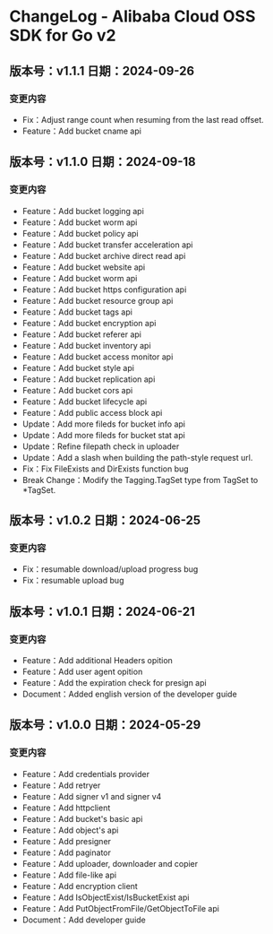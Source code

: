 # ChangeLog - Alibaba Cloud OSS SDK for Go v2

## 版本号：v1.1.1 日期：2024-09-26
### 变更内容
- Fix：Adjust range count when resuming from the last read offset.
- Feature：Add bucket cname api

## 版本号：v1.1.0 日期：2024-09-18
### 变更内容
- Feature：Add bucket logging api
- Feature：Add bucket worm api
- Feature：Add bucket policy api
- Feature：Add bucket transfer acceleration api
- Feature：Add bucket archive direct read api
- Feature：Add bucket website api
- Feature：Add bucket worm api
- Feature：Add bucket https configuration api
- Feature：Add bucket resource group api
- Feature：Add bucket tags api
- Feature：Add bucket encryption api
- Feature：Add bucket referer api
- Feature：Add bucket inventory api
- Feature：Add bucket access monitor api
- Feature：Add bucket style api
- Feature：Add bucket replication api
- Feature：Add bucket cors api
- Feature：Add bucket lifecycle api
- Feature：Add public access block api
- Update：Add more fileds for bucket info api
- Update：Add more fileds for bucket stat api
- Update：Refine filepath check in uploader
- Update：Add a slash when building the path-style request url.
- Fix：Fix FileExists and DirExists function bug
- Break Change：Modify the Tagging.TagSet type from TagSet to *TagSet. 

## 版本号：v1.0.2 日期：2024-06-25
### 变更内容
- Fix：resumable download/upload progress bug
- Fix：resumable upload bug
 
## 版本号：v1.0.1 日期：2024-06-21
### 变更内容
- Feature：Add additional Headers opition
- Feature：Add user agent opition
- Feature：Add the expiration check for presign api
- Document：Added english version of the developer guide
 
## 版本号：v1.0.0 日期：2024-05-29
### 变更内容
- Feature：Add credentials provider
- Feature：Add retryer
- Feature：Add signer v1 and signer v4
- Feature：Add httpclient
- Feature：Add bucket's basic api
- Feature：Add object's api
- Feature：Add presigner
- Feature：Add paginator
- Feature：Add uploader, downloader and copier
- Feature：Add file-like api
- Feature：Add encryption client
- Feature：Add IsObjectExist/IsBucketExist api
- Feature：Add PutObjectFromFile/GetObjectToFile api
- Document：Add developer guide
